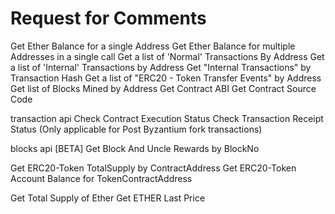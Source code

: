 # Request for Comments

Get Ether Balance for a single Address
Get Ether Balance for multiple Addresses in a single call
Get a list of 'Normal' Transactions By Address
Get a list of 'Internal' Transactions by Address
Get "Internal Transactions" by Transaction Hash
Get a list of "ERC20 - Token Transfer Events" by Address
Get list of Blocks Mined by Address
Get Contract ABI
Get Contract Source Code

transaction api
Check Contract Execution Status
Check Transaction Receipt Status (Only applicable for Post Byzantium fork transactions)

blocks api
[BETA] Get Block And Uncle Rewards by BlockNo

Get ERC20-Token TotalSupply by ContractAddress
Get ERC20-Token Account Balance for TokenContractAddress

Get Total Supply of Ether
Get ETHER Last Price